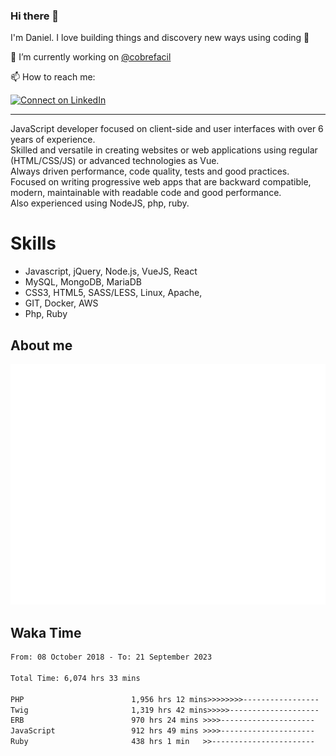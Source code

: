 ### Hi there 👋

I'm Daniel. I love building things and discovery new ways using coding :raised_hands: 

🔭 I’m currently working on [@cobrefacil](https://www.cobrefacil.com.br/)

📫 How to reach me:

[![Connect on LinkedIn](https://img.shields.io/badge/--linkedin?label=LinkedIn&logo=LinkedIn&style=social)](https://www.linkedin.com/in/daniel-cerverizzo/)

---

JavaScript developer focused on client-side and user interfaces with over 6 years of experience.  
Skilled and versatile in creating websites or web applications using regular (HTML/CSS/JS) or advanced technologies as Vue.  
Always driven performance, code quality, tests and good practices.  
 Focused on writing progressive web apps that are backward compatible, modern, maintainable with readable code and good performance.  
Also experienced using NodeJS, php, ruby. 


# Skills

 - Javascript, jQuery, Node.js, VueJS, React
 - MySQL, MongoDB, MariaDB    
 - CSS3, HTML5, SASS/LESS,  Linux, Apache,
 - GIT, Docker, AWS
 - Php, Ruby

## About me

![Metrics](/github-metrics.svg)

## Waka Time

<!--START_SECTION:waka-->

```txt
From: 08 October 2018 - To: 21 September 2023

Total Time: 6,074 hrs 33 mins

PHP                        1,956 hrs 12 mins>>>>>>>>-----------------   32.20 %
Twig                       1,319 hrs 42 mins>>>>>--------------------   21.73 %
ERB                        970 hrs 24 mins >>>>---------------------   15.98 %
JavaScript                 912 hrs 49 mins >>>>---------------------   15.03 %
Ruby                       438 hrs 1 min   >>-----------------------   07.21 %
```

<!--END_SECTION:waka-->

